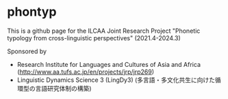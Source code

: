 # phontyp
This is a github page for the ILCAA Joint Research Project "Phonetic typology from cross-linguistic perspectives" (2021.4-2024.3)

Sponsored by
- Research Institute for Languages and Cultures of Asia and Africa (http://www.aa.tufs.ac.jp/en/projects/jrp/jrp269)
- Linguistic Dynamics Science 3 (LingDy3)
 (多言語・多文化共生に向けた循環型の言語研究体制の構築)

